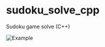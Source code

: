 # sudoku_solve_cpp
Sudoku game solve (C++)


![Example](https://lh3.googleusercontent.com/o7t9hPvgpdMfxJ7IJuH_ENmulDG2YKQx42HYjbGDgYqS2Z5Sm0QGwuS2ad0ZLZPrE_XquYcAH_8F6xCZOYjwuYP0HLtIHNWVbdz_VoGU6_AsDGHfzjsQqdDm56G3vrlGheg8m0X7Tr7YAlhFZwUuk1Dmhw8-52atLS_umAsVq2lvFfjTLnyYEf_3eYSR5genYNYjV4V059N2W0LMrrDCEzYhuRVptqqAFFSbPu9cb3SBFM_UEz9FCV5XJyp3AKip1zR2U6bz6Np86NxGepm1E9tQoZXRygqSLohvYX3nMfemvTASZXx1P55vTxlQXVomu1cZQVtOThbGI0i26yLBt9oi66ctK3iWZarluovvz6yacW0AZoGG7Cg3nh0IXrpyxt9jvCDVFtovsvZ6I1yh5rwtQiMbcA7ceh9g2EVHnGKgQ1NJ4-IizCA-phFlgddBuIU_5Yy7XOQcB3pKIAnCDjzWQvFUCQ0wdpjCos4eCkBStqWQZYyzHc5tRYYSVI72wTPMYgFL2zs87-aZtAmqWvYxbNIDKc4i056fu2k7q0kK3k8TFX7F5bZ6QR5zTo2h8z0MkXcKYQ2Kte6PAgw9xiDiaQpWI1MiWJXO3iSf0yvUuatJNyrSa8Cb4xs4Sf0jU-3NFb8Q03TG5F2aAqzXovZWwO-Ewjv-kvSgyWau-mzJA_eBsE9Kro1BKdyndA=w1181-h808-no?authuser=0)
